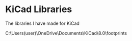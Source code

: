 # KiCad Libraries
 The libraries I have made for KiCad
 
 C:\Users\(user)\OneDrive\Documents\KiCad\8.0\footprints
